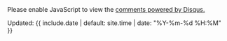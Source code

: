 <div id="disqus_thread"></div>
<script>
    var disqus_config = function () {
        this.page.url = page.url
        this.page.identifier = PAGE_IDENTIFIER; // Replace PAGE_IDENTIFIER with your page's unique identifier variable
    };
    (function() { // DON'T EDIT BELOW THIS LINE
    var d = document, s = d.createElement('script');
    s.src = 'https://totally-information-development-hub.disqus.com/embed.js';
    s.setAttribute('data-timestamp', +new Date());
    (d.head || d.body).appendChild(s);
    })();
</script>
<noscript>Please enable JavaScript to view the <a href="https://disqus.com/?ref_noscript">comments powered by Disqus.</a></noscript>

Updated: {{ include.date | default: site.time | date: "%Y-%m-%d %H:%M" }}
